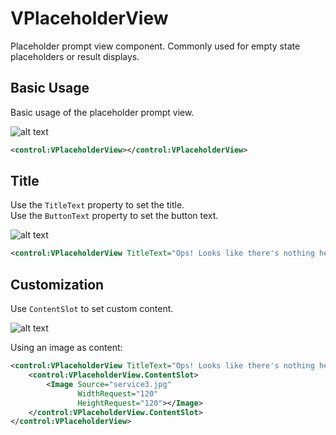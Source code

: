 # VPlaceholderView

Placeholder prompt view component. Commonly used for empty state placeholders or result displays.

## Basic Usage

Basic usage of the placeholder prompt view.

![alt text](assets/recording-19.gif)

```xml
<control:VPlaceholderView></control:VPlaceholderView>
```

## Title

Use the `TitleText` property to set the title.  
Use the `ButtonText` property to set the button text.

![alt text](assets/image-74.png)

```xml
<control:VPlaceholderView TitleText="Ops! Looks like there's nothing here yet." ButtonText="Got it!"></control:VPlaceholderView>
```

## Customization

Use `ContentSlot` to set custom content.

![alt text](assets/image-75.png)

Using an image as content:

```xml
<control:VPlaceholderView TitleText="Ops! Looks like there's nothing here yet.">
    <control:VPlaceholderView.ContentSlot>
        <Image Source="service3.jpg"
               WidthRequest="120"
               HeightRequest="120"></Image>
    </control:VPlaceholderView.ContentSlot>                
</control:VPlaceholderView>
```
